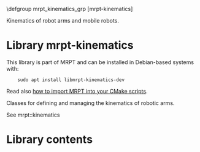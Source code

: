 \defgroup mrpt_kinematics_grp [mrpt-kinematics]

Kinematics of robot arms and mobile robots.



# Library mrpt-kinematics

This library is part of MRPT and can be installed in Debian-based systems with:

		sudo apt install libmrpt-kinematics-dev

Read also [how to import MRPT into your CMake scripts](mrpt_from_cmake.html).

Classes for defining and managing the kinematics of robotic arms.

See mrpt::kinematics

# Library contents
